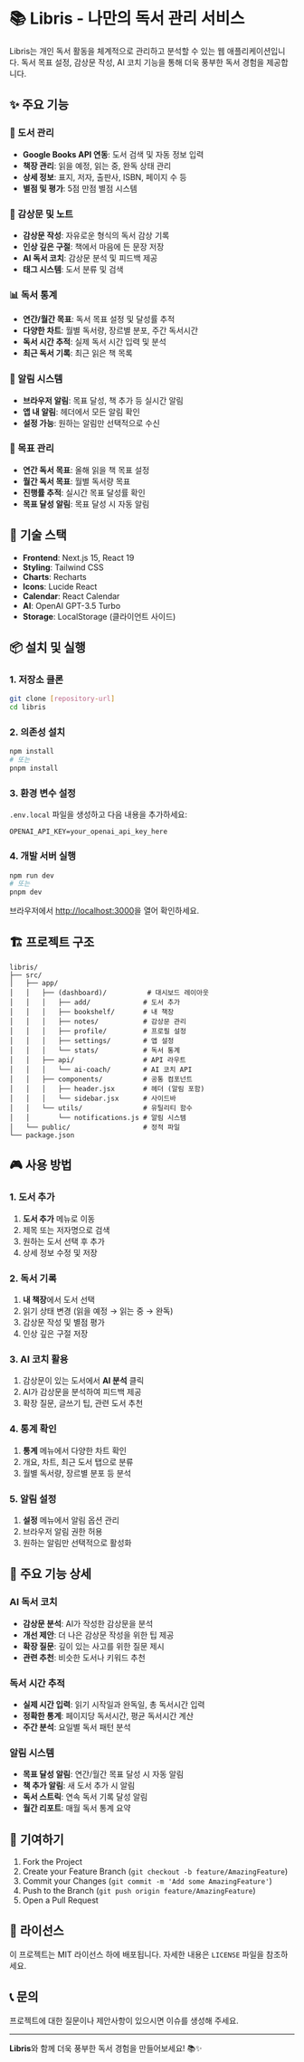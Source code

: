 # 📚 Libris - 나만의 독서 관리 서비스

Libris는 개인 독서 활동을 체계적으로 관리하고 분석할 수 있는 웹 애플리케이션입니다. 독서 목표 설정, 감상문 작성, AI 코치 기능을 통해 더욱 풍부한 독서 경험을 제공합니다.

## ✨ 주요 기능

### 📖 도서 관리
- **Google Books API 연동**: 도서 검색 및 자동 정보 입력
- **책장 관리**: 읽을 예정, 읽는 중, 완독 상태 관리
- **상세 정보**: 표지, 저자, 출판사, ISBN, 페이지 수 등
- **별점 및 평가**: 5점 만점 별점 시스템

### 📝 감상문 및 노트
- **감상문 작성**: 자유로운 형식의 독서 감상 기록
- **인상 깊은 구절**: 책에서 마음에 든 문장 저장
- **AI 독서 코치**: 감상문 분석 및 피드백 제공
- **태그 시스템**: 도서 분류 및 검색

### 📊 독서 통계
- **연간/월간 목표**: 독서 목표 설정 및 달성률 추적
- **다양한 차트**: 월별 독서량, 장르별 분포, 주간 독서시간
- **독서 시간 추적**: 실제 독서 시간 입력 및 분석
- **최근 독서 기록**: 최근 읽은 책 목록

### 🔔 알림 시스템
- **브라우저 알림**: 목표 달성, 책 추가 등 실시간 알림
- **앱 내 알림**: 헤더에서 모든 알림 확인
- **설정 가능**: 원하는 알림만 선택적으로 수신

### 🎯 목표 관리
- **연간 독서 목표**: 올해 읽을 책 목표 설정
- **월간 독서 목표**: 월별 독서량 목표
- **진행률 추적**: 실시간 목표 달성률 확인
- **목표 달성 알림**: 목표 달성 시 자동 알림

## 🚀 기술 스택

- **Frontend**: Next.js 15, React 19
- **Styling**: Tailwind CSS
- **Charts**: Recharts
- **Icons**: Lucide React
- **Calendar**: React Calendar
- **AI**: OpenAI GPT-3.5 Turbo
- **Storage**: LocalStorage (클라이언트 사이드)

## 📦 설치 및 실행

### 1. 저장소 클론
```bash
git clone [repository-url]
cd libris
```

### 2. 의존성 설치
```bash
npm install
# 또는
pnpm install
```

### 3. 환경 변수 설정
`.env.local` 파일을 생성하고 다음 내용을 추가하세요:
```env
OPENAI_API_KEY=your_openai_api_key_here
```

### 4. 개발 서버 실행
```bash
npm run dev
# 또는
pnpm dev
```

브라우저에서 [http://localhost:3000](http://localhost:3000)을 열어 확인하세요.

## 🏗️ 프로젝트 구조

```
libris/
├── src/
│   ├── app/
│   │   ├── (dashboard)/          # 대시보드 레이아웃
│   │   │   ├── add/             # 도서 추가
│   │   │   ├── bookshelf/       # 내 책장
│   │   │   ├── notes/           # 감상문 관리
│   │   │   ├── profile/         # 프로필 설정
│   │   │   ├── settings/        # 앱 설정
│   │   │   └── stats/           # 독서 통계
│   │   ├── api/                 # API 라우트
│   │   │   └── ai-coach/        # AI 코치 API
│   │   ├── components/          # 공통 컴포넌트
│   │   │   ├── header.jsx       # 헤더 (알림 포함)
│   │   │   └── sidebar.jsx      # 사이드바
│   │   └── utils/               # 유틸리티 함수
│   │       └── notifications.js # 알림 시스템
│   └── public/                  # 정적 파일
└── package.json
```

## 🎮 사용 방법

### 1. 도서 추가
1. **도서 추가** 메뉴로 이동
2. 제목 또는 저자명으로 검색
3. 원하는 도서 선택 후 추가
4. 상세 정보 수정 및 저장

### 2. 독서 기록
1. **내 책장**에서 도서 선택
2. 읽기 상태 변경 (읽을 예정 → 읽는 중 → 완독)
3. 감상문 작성 및 별점 평가
4. 인상 깊은 구절 저장

### 3. AI 코치 활용
1. 감상문이 있는 도서에서 **AI 분석** 클릭
2. AI가 감상문을 분석하여 피드백 제공
3. 확장 질문, 글쓰기 팁, 관련 도서 추천

### 4. 통계 확인
1. **통계** 메뉴에서 다양한 차트 확인
2. 개요, 차트, 최근 도서 탭으로 분류
3. 월별 독서량, 장르별 분포 등 분석

### 5. 알림 설정
1. **설정** 메뉴에서 알림 옵션 관리
2. 브라우저 알림 권한 허용
3. 원하는 알림만 선택적으로 활성화

## 🔧 주요 기능 상세

### AI 독서 코치
- **감상문 분석**: AI가 작성한 감상문을 분석
- **개선 제안**: 더 나은 감상문 작성을 위한 팁 제공
- **확장 질문**: 깊이 있는 사고를 위한 질문 제시
- **관련 추천**: 비슷한 도서나 키워드 추천

### 독서 시간 추적
- **실제 시간 입력**: 읽기 시작일과 완독일, 총 독서시간 입력
- **정확한 통계**: 페이지당 독서시간, 평균 독서시간 계산
- **주간 분석**: 요일별 독서 패턴 분석

### 알림 시스템
- **목표 달성 알림**: 연간/월간 목표 달성 시 자동 알림
- **책 추가 알림**: 새 도서 추가 시 알림
- **독서 스트릭**: 연속 독서 기록 달성 알림
- **월간 리포트**: 매월 독서 통계 요약

## 🤝 기여하기

1. Fork the Project
2. Create your Feature Branch (`git checkout -b feature/AmazingFeature`)
3. Commit your Changes (`git commit -m 'Add some AmazingFeature'`)
4. Push to the Branch (`git push origin feature/AmazingFeature`)
5. Open a Pull Request

## 📄 라이선스

이 프로젝트는 MIT 라이선스 하에 배포됩니다. 자세한 내용은 `LICENSE` 파일을 참조하세요.

## 📞 문의

프로젝트에 대한 질문이나 제안사항이 있으시면 이슈를 생성해 주세요.

---

**Libris**와 함께 더욱 풍부한 독서 경험을 만들어보세요! 📚✨
